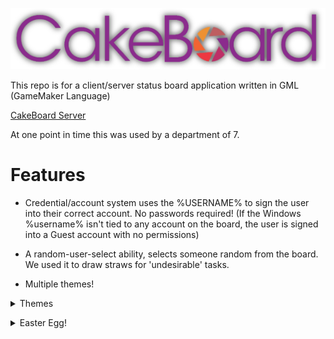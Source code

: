![Cakeboard Header](https://github.com/PureNukage/cakeboard_client/blob/beta/c604303d-425c-49ad-92a9-85e0f2dacc79.png)

This repo is for a client/server status board application written in GML (GameMaker Language)

[CakeBoard Server](https://github.com/PureNukage/cakeboard_server)

At one point in time this was used by a department of 7.

# Features

* Credential/account system uses the %USERNAME% to sign the user into their correct account. No passwords required! (If the Windows %username% isn't tied to any account on the board, the user is signed into a Guest account with no permissions)

* A random-user-select ability, selects someone random from the board. We used it to draw straws for 'undesirable' tasks.  

* Multiple themes!

<details><summary>Themes</summary>

<img src="https://github.com/PureNukage/cakeboard_client/blob/beta/cakeboard_client_2019-01-25_10-10-56.png" width="400"> <img src="https://github.com/PureNukage/cakeboard_client/blob/beta/cakeboard_client_2019-01-25_10-11-10.png" width="400">
<img src="https://github.com/PureNukage/cakeboard_client/blob/beta/cakeboard_client_2019-01-25_10-11-17.png" width="400">
<img src="https://github.com/PureNukage/cakeboard_client/blob/beta/cakeboard_client_2019-01-25_10-11-24.png" width="400">
<img src="https://github.com/PureNukage/cakeboard_client/blob/beta/cakeboard_client_2019-01-25_10-11-33.png" width="400">
<img src="https://github.com/PureNukage/cakeboard_client/blob/beta/cakeboard_client_2019-01-25_10-11-41.png" width="400">
<img src="https://github.com/PureNukage/cakeboard_client/blob/beta/cakeboard_client_2019-01-25_10-11-47.png" width="400">

</details>

<p></p>
<p></p>

<details><summary>Easter Egg!</summary>

<img src="https://github.com/PureNukage/cakeboard_client/blob/beta/burrito.gif" width="600">

Easter Eggs - The most important feature of all

</details>
